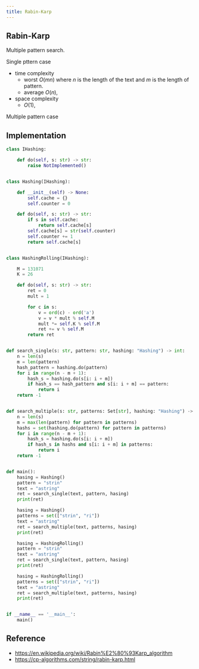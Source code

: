 ```yaml
---
title: Rabin-Karp
---
```


## Rabin-Karp
Multiple pattern search.

Single pttern case

- time complexity
    - worst $O(mn)$ where $n$ is the length of the text and $m$ is the length of pattern.
    - average $O(n)$,
- space complexity 
    - $O(1)$,

Multiple pattern case


## Implementation


```python
class IHashing:

    def do(self, s: str) -> str:
        raise NotImplemented()


class Hashing(IHashing):

    def __init__(self) -> None:
        self.cache = {}
        self.counter = 0

    def do(self, s: str) -> str:
        if s in self.cache:
            return self.cache[s]
        self.cache[s] = str(self.counter)
        self.counter += 1
        return self.cache[s]


class HashingRolling(IHashing):

    M = 131071
    K = 26

    def do(self, s: str) -> str:
        ret = 0
        mult = 1

        for c in s:
            v = ord(c) - ord('a')
            v = v * mult % self.M
            mult *= self.K % self.M
            ret += v % self.M
        return ret


def search_single(s: str, pattern: str, hashing: "Hashing") -> int:
    n = len(s)
    m = len(pattern)
    hash_pattern = hashing.do(pattern)
    for i in range(n - m + 1):
        hash_s = hashing.do(s[i: i + m])
        if hash_s == hash_pattern and s[i: i + m] == pattern:
            return i
    return -1


def search_multiple(s: str, patterns: Set[str], hashing: "Hashing") -> Set[str]:
    n = len(s)
    m = max(len(pattern) for pattern in patterns)
    hashs = set(hashing.do(pattern) for pattern in patterns)
    for i in range(n - m + 1):
        hash_s = hashing.do(s[i: i + m])
        if hash_s in hashs and s[i: i + m] in patterns:
            return i
    return -1


def main():
    hasing = Hashing()
    pattern = "strin"
    text = "astring"
    ret = search_single(text, pattern, hasing)
    print(ret)

    hasing = Hashing()
    patterns = set(["strin", "ri"])
    text = "astring"
    ret = search_multiple(text, patterns, hasing)
    print(ret)

    hasing = HashingRolling()
    pattern = "strin"
    text = "astring"
    ret = search_single(text, pattern, hasing)
    print(ret)

    hasing = HashingRolling()
    patterns = set(["strin", "ri"])
    text = "astring"
    ret = search_multiple(text, patterns, hasing)
    print(ret)


if __name__ == '__main__':
    main()
```


## Reference
- https://en.wikipedia.org/wiki/Rabin%E2%80%93Karp_algorithm
- https://cp-algorithms.com/string/rabin-karp.html
